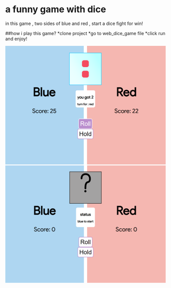 # a funny game with dice

in this game , two sides of blue and red , start a dice fight for win!



##how i play this game?
*clone project
*go to web_dice_game file 
*click run and enjoy!


![alt text](screenshots/1.png)
![alt text](screenshots/2.png)